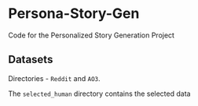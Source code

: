 # Persona-Story-Gen

Code for the Personalized Story Generation Project

## Datasets

Directories - ```Reddit``` and ```AO3```. 

The ```selected_human``` directory contains the selected data